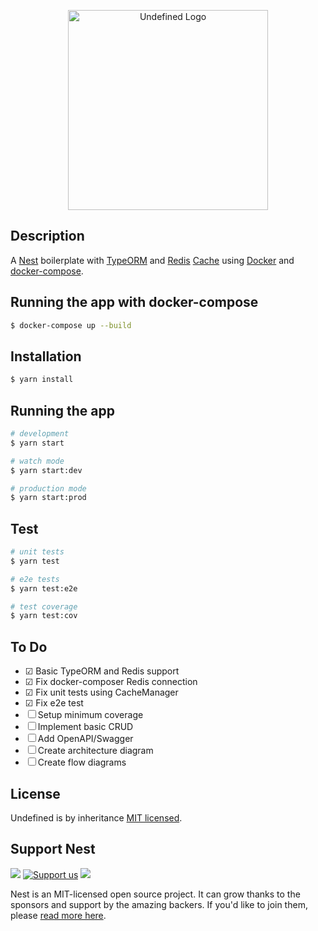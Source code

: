 <p align="center">
  <a href="https://github.com/pedromol/undefined" target="blank"><img src="https://mol.net.br/Undefined.svg" width="320" alt="Undefined Logo" /></a>
</p>


## Description

  A <a href="https://nestjs.com/" target="blank">Nest</a> boilerplate with <a href="https://typeorm.io/" target="blank">TypeORM</a> and <a href="https://redis.io/" target="blank">Redis</a> <a href="https://docs.nestjs.com/techniques/caching" target="blank">Cache</a>
   using <a href="https://www.docker.com/" target="blank">Docker</a> and <a href="https://docs.docker.com/compose/" target="blank">docker-compose</a>.

## Running the app with docker-compose
```bash
$ docker-compose up --build
```

## Installation

```bash
$ yarn install
```

## Running the app

```bash
# development
$ yarn start

# watch mode
$ yarn start:dev

# production mode
$ yarn start:prod
```

## Test

```bash
# unit tests
$ yarn test

# e2e tests
$ yarn test:e2e

# test coverage
$ yarn test:cov
```

## To Do
- &#9745; Basic TypeORM and Redis support
- &#9745; Fix docker-composer Redis connection
- &#9745; Fix unit tests using CacheManager
- &#9745; Fix e2e test
- &#9744; Setup minimum coverage
- &#9744; Implement basic CRUD
- &#9744; Add OpenAPI/Swagger
- &#9744; Create architecture diagram
- &#9744; Create flow diagrams

## License

Undefined is by inheritance [MIT licensed](LICENSE).

## Support Nest
  <a href="https://paypal.me/kamilmysliwiec" target="_blank"><img src="https://img.shields.io/badge/Donate-PayPal-ff3f59.svg"/></a>
    <a href="https://opencollective.com/nest#sponsor"  target="_blank"><img src="https://img.shields.io/badge/Support%20us-Open%20Collective-41B883.svg" alt="Support us"></a>
  <a href="https://twitter.com/nestframework" target="_blank"><img src="https://img.shields.io/twitter/follow/nestframework.svg?style=social&label=Follow"></a>
</p>

Nest is an MIT-licensed open source project. It can grow thanks to the sponsors and support by the amazing backers. If you'd like to join them, please [read more here](https://docs.nestjs.com/support).